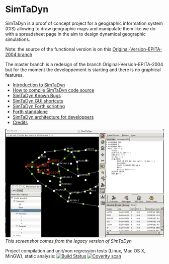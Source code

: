 # SimTaDyn

SimTaDyn is a proof of concept project for a geographic information system (GIS) allowing to draw geographic maps and manipulate them like we do with a spreadsheet page in the aim to design dynamical geographic simulations.

Note: the source of the functional version is on this [Original-Version-EPITA-2004 branch](https://github.com/Lecrapouille/SimTaDyn/tree/Original-Version-EPITA-2004)

The master branch is a redesign of the branch Original-Version-EPITA-2004 but for the moment the developpement is starting and there is no graphical features.

* [Introduction to SimTaDyn](https://github.com/Lecrapouille/SimTaDyn/blob/master/doc/SimTaDyn.md)
* [How to compile SimTaDyn code source](https://github.com/Lecrapouille/SimTaDyn/blob/master/doc/Install.md)
* [SimTaDyn Known Bugs](https://github.com/Lecrapouille/SimTaDyn/blob/master/doc/Bugs.md)
* [SimTaDyn GUI shortcuts](https://github.com/Lecrapouille/SimTaDyn/blob/master/doc/Shortcuts.md)
* [SimTaDyn Forth scripting](https://github.com/Lecrapouille/SimTaDyn/blob/master/src/forth/doc/forth.md)
* [Forth standalone](https://github.com/Lecrapouille/SimTaDyn/blob/master/src/forth/doc/standalone.md)
* [SimTaDyn architecture for developpers](https://github.com/Lecrapouille/SimTaDyn/blob/master/doc/Architecture.md)
* [Credits](https://github.com/Lecrapouille/SimTaDyn/blob/master/doc/Credits.md)

![alt tag](https://github.com/Lecrapouille/SimTaDyn/blob/master/doc/SimTaDyn.jpg)
*This screenshot comes from the legacy version of SimTaDyn*

Project compilation and unit/non regression tests (Linux, Mac OS X, MinGW), static analysis:
[![Build Status](https://travis-ci.org/Lecrapouille/SimTaDyn.svg?branch=master)](https://travis-ci.org/Lecrapouille/SimTaDyn) [![Coverity scan](https://scan.coverity.com/projects/13000/badge.svg)](https://scan.coverity.com/projects/lecrapouille-simtadyn)

